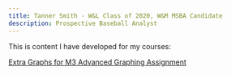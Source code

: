 ```yaml
---
title: Tanner Smith - W&L Class of 2020, W&M MSBA Candidate
description: Prospective Baseball Analyst
---
```



This is content I have developed for my courses:

[Extra Graphs for M3 Advanced Graphing Assignment](/timeseries/index.md)
